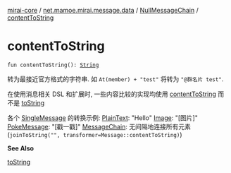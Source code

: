 [mirai-core](../../index.md) / [net.mamoe.mirai.message.data](../index.md) / [NullMessageChain](index.md) / [contentToString](./content-to-string.md)

# contentToString

`fun contentToString(): `[`String`](https://kotlinlang.org/api/latest/jvm/stdlib/kotlin/-string/index.html)

转为最接近官方格式的字符串. 如 `At(member) + "test"` 将转为 `"@群名片 test"`.

在使用消息相关 DSL 和扩展时, 一些内容比较的实现均使用 [contentToString](../-message/content-to-string.md) 而不是 [toString](../-message/to-string.md)

各个 [SingleMessage](../-single-message/index.md) 的转换示例:
[PlainText](../-plain-text/index.md): "Hello"
[Image](../-image/index.md): "\[图片\]"
[PokeMessage](../-poke-message/index.md): "\[戳一戳\]"
[MessageChain](../-message-chain/index.md): 无间隔地连接所有元素 (`joinToString("", transformer=Message::contentToString)`)

**See Also**

[toString](../-message/to-string.md)

